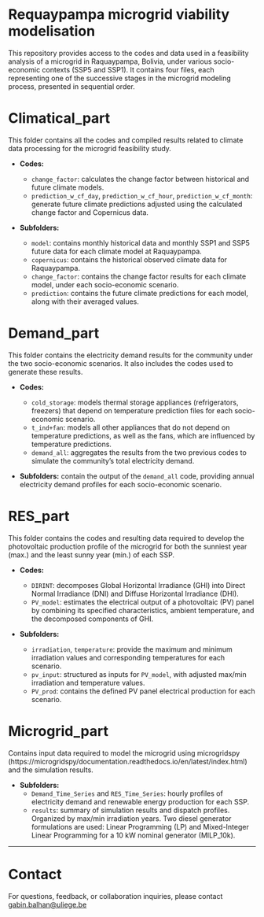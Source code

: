 # Requaypampa microgrid viability modelisation
This repository provides access to the codes and data used in a feasibility analysis of a microgrid in Raquaypampa, Bolivia, under various socio-economic contexts (SSP5 and SSP1). It contains four files, each representing one of the successive stages in the microgrid modeling process, presented in sequential order.

# Climatical_part
This folder contains all the codes and compiled results related to climate data processing for the microgrid feasibility study.

* **Codes:**
  - `change_factor`: calculates the change factor between historical and future climate models.
  - `prediction_w_cf_day`, `prediction_w_cf_hour`, `prediction_w_cf_month`: generate future climate predictions adjusted using the calculated change factor and Copernicus data.

* **Subfolders:**
  - `model`: contains monthly historical data and monthly SSP1 and SSP5 future data for each climate model at Raquaypampa.
  - `copernicus`: contains the historical observed climate data for Raquaypampa.
  - `change_factor`: contains the change factor results for each climate model, under each socio-economic scenario.
  - `prediction`: contains the future climate predictions for each model, along with their averaged values.

# Demand_part
This folder contains the electricity demand results for the community under the two socio-economic scenarios. It also includes the codes used to generate these results.

* **Codes:**
  - `cold_storage`: models thermal storage appliances (refrigerators, freezers) that depend on temperature prediction files for each socio-economic scenario.
  - `t_ind+fan`: models all other appliances that do not depend on temperature predictions, as well as the fans, which are influenced by temperature predictions.
  - `demand_all`: aggregates the results from the two previous codes to simulate the community’s total electricity demand.

* **Subfolders:** contain the output of the `demand_all` code, providing annual electricity demand profiles for each socio-economic scenario.

# RES_part
This folder contains the codes and resulting data required to develop the photovoltaic production profile of the microgrid for both the sunniest year (max.) and the least sunny year (min.) of each SSP.

* **Codes:**
  - `DIRINT`: decomposes Global Horizontal Irradiance (GHI) into Direct Normal Irradiance (DNI) and Diffuse Horizontal Irradiance (DHI).
  - `PV_model`: estimates the electrical output of a photovoltaic (PV) panel by combining its specified characteristics, ambient temperature, and the decomposed components of GHI.

* **Subfolders:**
  - `irradiation`, `temperature`: provide the maximum and minimum irradiation values and corresponding temperatures for each scenario.
  - `pv_input`: structured as inputs for `PV_model`, with adjusted max/min irradiation and temperature values.
  - `PV_prod`: contains the defined PV panel electrical production for each scenario.

# Microgrid_part
Contains input data required to model the microgrid using microgridspy (https://microgridspy/documentation.readthedocs.io/en/latest/index.html) and the simulation results.

* **Subfolders:**
  - `Demand_Time_Series` and `RES_Time_Series`: hourly profiles of electricity demand and renewable energy production for each SSP.
  - `results`: summary of simulation results and dispatch profiles. Organized by max/min irradiation years. Two diesel generator formulations are used: Linear Programming (LP) and Mixed-Integer Linear Programming for a 10 kW nominal generator (MILP_10k).

---
# Contact

For questions, feedback, or collaboration inquiries, please contact gabin.balhan@uliege.be

